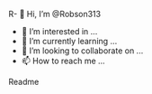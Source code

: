 R- 👋 Hi, I’m @Robson313
- 👀 I’m interested in ...
- 🌱 I’m currently learning ...
- 💞️ I’m looking to collaborate on ...
- 📫 How to reach me ...

<!---
Robson313/Robson313 is a ✨ special ✨ repository because its `README.md` (this file) appears on your GitHub profile.
You can click the Preview link to take a look at your changes.
--->Readme
